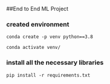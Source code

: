 ##End to End ML Project


### created environment
```
conda create -p venv python==3.8

conda activate venv/
```
### install all the necessary libraries
```
pip install -r requirements.txt
```